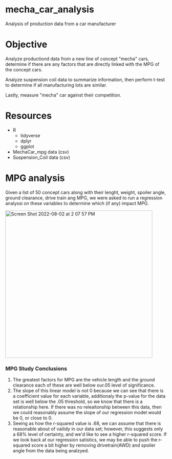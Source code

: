 # mecha_car_analysis
Analysis of production data from a car manufacturer

# Objective
Analyze productiond data from a new line of concept "mecha" cars, determine if there are any factors that are directly linked with the MPG of the concept cars.  

Analyze suspension coil data to summarize information, then perform t-test to determine if all manufacturing lots are similar. 

Lastly, measure "mecha" car against their competition.

# Resources
- R
  - tidyverse
  - dplyr
  - ggplot
- MechaCar_mpg data (csv)
- Suspension_Coil data (csv)


# MPG analysis

Given a list of 50 concept cars along with their lenght, weight, spoiler angle, ground clearance, drive train ang MPG, we were asked to run a regression analyssi on these variables to determine which (if any) impact MPG. 

<img width="459" alt="Screen Shot 2022-08-02 at 2 07 57 PM" src="https://user-images.githubusercontent.com/6634774/182445847-901de665-673a-4604-aebc-430079d4b706.png">

### MPG Study Conclusions
1. The greatest factors for MPG are the vehicle length and the ground clearance each of these are well below our.05 level of significance.
2. The slope of this linear model is not 0 because we can see that there is a coefficient value for each variable, additionaly the p-value for the data set is well below the .05 threshold, so we know that there is a relationship here.  If there was no releaitonship between this data, then we could reasonably assume the slope of our regression model would be 0, or close to 0.
3. Seeing as how the r-squared value is .68, we can assume that there is reasonable about of vailidy in our data set; however, this suggests only a 68% level of certainty, and we'd like to see a higher r-squared score.  If we look back at our regression satistics, we may be able to push the r-squared score a bit higher by removing drivetrain(AWD) and spoiler angle from the data being analzyed.


